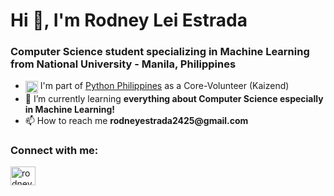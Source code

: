 <h1 align="left">Hi 👋, I'm Rodney Lei Estrada</h1>

<h3 align="left">Computer Science student specializing in Machine Learning from National University - Manila, Philippines</h3>

<ul>
    <li>
        <img src="https://cdn3.emoji.gg/emojis/1887_python.png" width="20px" height="20px" alt="python" style="vertical-align: middle;"> 
        I'm part of <a href="https://python.ph/">Python Philippines</a> as a Core-Volunteer (Kaizend)
    </li>
    <li>🌱 I’m currently learning <strong>everything about Computer Science especially in Machine Learning!</strong></li>
    <li>📫 How to reach me <strong>rodneyestrada2425@gmail.com</strong></li>
</ul>

<h3 align="left">Connect with me:</h3>
<p align="left">
    <a href="https://linkedin.com/in/rodneyleiestrada" target="blank">
        <img align="center" src="https://raw.githubusercontent.com/rahuldkjain/github-profile-readme-generator/master/src/images/icons/Social/linked-in-alt.svg" alt="rodneyleiestrada" height="30" width="40" />
    </a>
</p>
